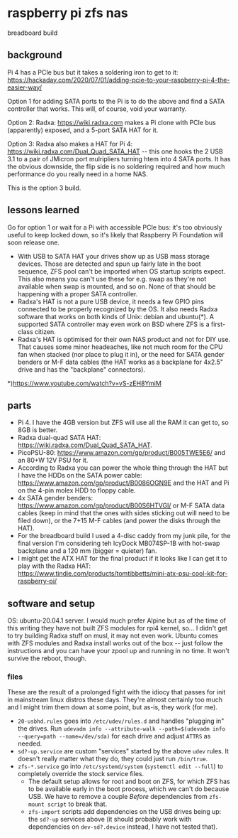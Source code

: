 # raspberry pi zfs nas

breadboard build

## background

Pi 4 has a PCIe bus but it takes a soldering iron to get to it: https://hackaday.com/2020/07/01/adding-pcie-to-your-raspberry-pi-4-the-easier-way/

Option 1 for adding SATA ports to the Pi is to do the above and find a SATA controller that works. This will, of course, void your warranty.

Option 2: Radxa: https://wiki.radxa.com makes a Pi clone with PCIe bus (apparently) exposed, and a 5-port SATA HAT for it.

Option 3: Radxa also makes a HAT for Pi 4: https://wiki.radxa.com/Dual_Quad_SATA_HAT -- this one hooks the 2 USB 3.1 to a pair of JMicron port mulripliers turning htem into 4 SATA ports. It has the obvious downside, the flip side is no soldering required and how much performance do you really need in a home NAS.

This is the option 3 build.

## lessons learned

Go for option 1 or wait for a Pi with accessible PCIe bus: it's too obviously useful to keep locked down, so it's likely that Raspberry Pi Foundation will soon release one.

  * With USB to SATA HAT your drives show up as USB mass storage devices. Those are detected and spun up fairly late in the boot sequence, ZFS pool can't be imported when OS startup scripts expect. This also means you can't use these for e.g. swap as they're not available when swap is mounted, and so on. None of that should be happening with a proper SATA controller. 
  * Radxa's HAT is not a pure USB device, it needs a few GPIO pins connected to be properly recognized by the OS. It also needs Radxa software that works on both kinds of Unix: debian and ubuntu(*). A supported SATA controller may even work on BSD where ZFS is a first-class citizen.
  * Radxa's HAT is optimised for their own NAS product and not for DIY use. That causes some minor headeaches, like not much room for the CPU fan when stacked (nor place to plug it in), or the need for SATA gender benders or M-F data cables (the HAT works as a backplane for 4x2.5" drive and has the "backplane" connectors).

*)https://www.youtube.com/watch?v=vS-zEH8YmiM

## parts

  * Pi 4. I have the 4GB version but ZFS will use all the RAM it can get to, so 8GB is better.
  * Radxa dual-quad SATA HAT: https://wiki.radxa.com/Dual_Quad_SATA_HAT.
  * PicoPSU-80: https://www.amazon.com/gp/product/B005TWE5E6/ and an 80+W 12V PSU for it. 
  * According to Radxa you can power the whole thing through the HAT but I have the HDDs on the SATA power cable: https://www.amazon.com/gp/product/B0086OGN9E and the HAT and Pi on the 4-pin molex HDD to floppy cable.
  * 4x SATA gender benders: https://www.amazon.com/gp/product/B00S6HTVGI/ or M-F SATA data cables (keep in mind that the ones with sides sticking out will need to be filed down), or the 7+15 M-F cables (and power the disks through the HAT).
  * For the breadboard build I used a 4-disc caddy from my junk pile, for the final version I'm considering teh IcyDock MB074SP-1B with hot-swap backplane and a 120 mm (bigger = quieter) fan.
  * I might get the ATX HAT for the final product if it looks like I can get it to play with the Radxa HAT: https://www.tindie.com/products/tomtibbetts/mini-atx-psu-cool-kit-for-raspberry-pi/

## software and setup

OS: ubuntu-20.04.1 server. I would much prefer Alpine but as of the time of this writing they have not built ZFS modules for rpi4 kernel, so... I didn't get to try building Radxa stuff on musl, it may not even work. Ubuntu comes with ZFS modules and Radxa install works out of the box -- just follow the instructions and you can have your zpool up and running in no time. It won't survive the reboot, though.

### files

These are the result of a prolonged fight with the idiocy that passes for init in mainstream linux distros these days. They're almost certainly too much and I might trim them down at some point, but as-is, they work (for me).

  * `20-usbhd.rules` goes into `/etc/udev/rules.d` and handles "plugging in" the drives. Run `udevadm info --attribute-walk --path=$(udevadm info --query=path --name=/dev/sda)` for each drive and adjust `ATTRS` as needed.
  * `sd?-up.service` are custom "services" started by the above `udev` rules. It doesn't really matter what they do, they could just run `/bin/true`.
  * `zfs-*.service` go into `/etc/systemd/system` (`systemctl edit --full`) to completely override the stock service files. 
    * The default setup allows for root and boot on ZFS, for which ZFS has to be available early in the boot process, which we can't do because USB. We have to remove a couple *Before* dependencies from `zfs-mount script` to break that.
    * `zfs-import` scripts add dependencies on the USB drives being up: the `sd?-up` services above (it should probably work with dependencies on `dev-sd?.device` instead, I have not tested that).

